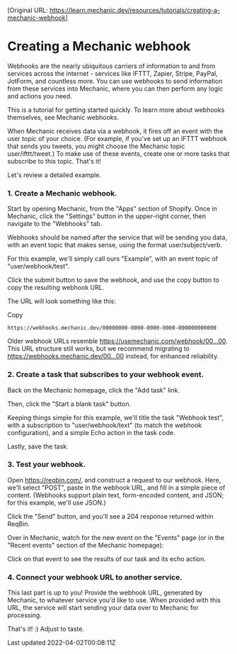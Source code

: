 [Original URL: https://learn.mechanic.dev/resources/tutorials/creating-a-mechanic-webhook]

# Creating a Mechanic webhook

Webhooks are the nearly ubiquitous carriers of information to and from services across the internet - services like IFTTT, Zapier, Stripe, PayPal, JotForm, and countless more. You can use webhooks to send information from these services into Mechanic, where you can then perform any logic and actions you need.

This is a tutorial for getting started quickly. To learn more about webhooks themselves, see Mechanic webhooks.

When Mechanic receives data via a webhook, it fires off an event with the user topic of your choice. (For example, if you've set up an IFTTT webhook that sends you tweets, you might choose the Mechanic topic user/ifttt/tweet.) To make use of these events, create one or more tasks that subscribe to this topic. That's it!

Let's review a detailed example.

### 1. Create a Mechanic webhook.

Start by opening Mechanic, from the "Apps" section of Shopify. Once in Mechanic, click the "Settings" button in the upper-right corner, then navigate to the "Webhooks" tab.

Webhooks should be named after the service that will be sending you data, with an event topic that makes sense, using the format user/subject/verb.

For this example, we'll simply call ours "Example", with an event topic of "user/webhook/test".

Click the submit button to save the webhook, and use the copy button to copy the resulting webhook URL.

The URL will look something like this:

Copy

    https://webhooks.mechanic.dev/00000000-0000-0000-0000-000000000000

Older webhook URLs resemble https://usemechanic.com/webhook/00...00. This URL structure still works, but we recommend migrating to https://webhooks.mechanic.dev/00...00 instead, for enhanced reliability.

### 2. Create a task that subscribes to your webhook event.

Back on the Mechanic homepage, click the "Add task" link.

Then, click the "Start a blank task" button.

Keeping things simple for this example, we'll title the task "Webhook test", with a subscription to "user/webhook/text" (to match the webhook configuration), and a simple Echo action in the task code.

Lastly, save the task.

### 3. Test your webhook.

Open https://reqbin.com/, and construct a request to our webhook. Here, we'll select "POST", paste in the webhook URL, and fill in a simple piece of content. (Webhooks support plain text, form-encoded content, and JSON; for this example, we'll use JSON.)

Click the "Send" button, and you'll see a 204 response returned within ReqBin.

Over in Mechanic, watch for the new event on the "Events" page (or in the "Recent events" section of the Mechanic homepage):

Click on that event to see the results of our task and its echo action.

### 4. Connect your webhook URL to another service.

This last part is up to you! Provide the webhook URL, generated by Mechanic, to whatever service you'd like to use. When provided with this URL, the service will start sending your data over to Mechanic for processing.

That's it! :) Adjust to taste.

Last updated 2022-04-02T00:08:11Z